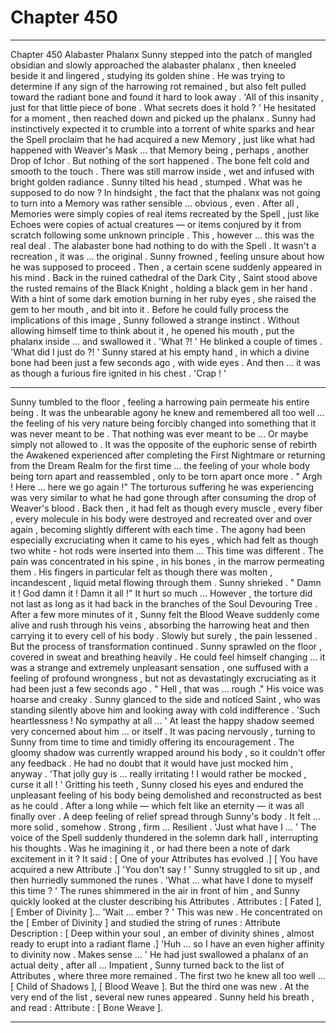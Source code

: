 
# Chapter 450


---

Chapter 450 Alabaster Phalanx
Sunny stepped into the patch of mangled obsidian and slowly approached the alabaster phalanx , then kneeled beside it and lingered , studying its golden shine .
He was trying to determine if any sign of the harrowing rot remained , but also felt pulled toward the radiant bone and found it hard to look away .
'All of this insanity , just for that little piece of bone . What secrets does it hold ? '
He hesitated for a moment , then reached down and picked up the phalanx .
Sunny had instinctively expected it to crumble into a torrent of white sparks and hear the Spell proclaim that he had acquired a new Memory , just like what had happened with Weaver's Mask … that Memory being , perhaps , another Drop of Ichor .
But nothing of the sort happened .
The bone felt cold and smooth to the touch . There was still marrow inside , wet and infused with bright golden radiance . Sunny tilted his head , stumped . What was he supposed to do now ?
In hindsight , the fact that the phalanx was not going to turn into a Memory was rather sensible … obvious , even . After all , Memories were simply copies of real items recreated by the Spell , just like Echoes were copies of actual creatures — or items conjured by it from scratch following some unknown principle .
This , however … this was the real deal .
The alabaster bone had nothing to do with the Spell . It wasn't a recreation , it was … the original .
Sunny frowned , feeling unsure about how he was supposed to proceed .
Then , a certain scene suddenly appeared in his mind . Back in the ruined cathedral of the Dark City , Saint stood above the rusted remains of the Black Knight , holding a black gem in her hand . With a hint of some dark emotion burning in her ruby eyes , she raised the gem to her mouth , and bit into it .
Before he could fully process the implications of this image , Sunny followed a strange instinct . Without allowing himself time to think about it , he opened his mouth , put the phalanx inside … and swallowed it .
'What ?! '
He blinked a couple of times .
'What did I just do ?! '
Sunny stared at his empty hand , in which a divine bone had been just a few seconds ago , with wide eyes .
And then … it was as though a furious fire ignited in his chest .
'Crap ! '
***
Sunny tumbled to the floor , feeling a harrowing pain permeate his entire being . It was the unbearable agony he knew and remembered all too well … the feeling of his very nature being forcibly changed into something that it was never meant to be . That nothing was ever meant to be …
Or maybe simply not allowed to .
It was the opposite of the euphoric sense of rebirth the Awakened experienced after completing the First Nightmare or returning from the Dream Realm for the first time ... the feeling of your whole body being torn apart and reassembled , only to be torn apart once more .
" Argh ! Here … here we go again !"
The torturous suffering he was experiencing was very similar to what he had gone through after consuming the drop of Weaver's blood . Back then , it had felt as though every muscle , every fiber , every molecule in his body were destroyed and recreated over and over again , becoming slightly different with each time . The agony had been especially excruciating when it came to his eyes , which had felt as though two white - hot rods were inserted into them …
This time was different .
The pain was concentrated in his spine , in his bones , in the marrow permeating them . His fingers in particular felt as though there was molten , incandescent , liquid metal flowing through them .
Sunny shrieked .
" Damn it ! God damn it ! Damn it all !"
It hurt so much …
However , the torture did not last as long as it had back in the branches of the Soul Devouring Tree . After a few more minutes of it , Sunny felt the Blood Weave suddenly come alive and rush through his veins , absorbing the harrowing heat and then carrying it to every cell of his body . Slowly but surely , the pain lessened .
But the process of transformation continued .
Sunny sprawled on the floor , covered in sweat and breathing heavily . He could feel himself changing … it was a strange and extremely unpleasant sensation , one suffused with a feeling of profound wrongness , but not as devastatingly excruciating as it had been just a few seconds ago .
" Hell , that was ... rough ."
His voice was hoarse and creaky .
Sunny glanced to the side and noticed Saint , who was standing silently above him and looking away with cold indifference .
'Such heartlessness ! No sympathy at all … '
At least the happy shadow seemed very concerned about him … or itself . It was pacing nervously , turning to Sunny from time to time and timidly offering its encouragement .
The gloomy shadow was currently wrapped around his body , so it couldn't offer any feedback . He had no doubt that it would have just mocked him , anyway .
'That jolly guy is … really irritating ! I would rather be mocked , curse it all ! '
Gritting his teeth , Sunny closed his eyes and endured the unpleasant feeling of his body being demolished and reconstructed as best as he could .
After a long while — which felt like an eternity — it was all finally over .
A deep feeling of relief spread through Sunny's body . It felt … more solid , somehow . Strong , firm …
Resilient .
'Just what have I … '
The voice of the Spell suddenly thundered in the solemn dark hall , interrupting his thoughts .
Was he imagining it , or had there been a note of dark excitement in it ?
It said :
[ One of your Attributes has evolved .]
[ You have acquired a new Attribute .]
'You don't say ! '
Sunny struggled to sit up , and then hurriedly summoned the runes .
'What … what have I done to myself this time ? '
The runes shimmered in the air in front of him , and Sunny quickly looked at the cluster describing his Attributes .
Attributes : [ Fated ], [ Ember of Divinity ]...
'Wait … ember ? '
This was new . He concentrated on the [ Ember of Divinity ] and studied the string of runes :
Attribute Description : [ Deep within your soul , an ember of divinity shines , almost ready to erupt into a radiant flame .]
'Huh … so I have an even higher affinity to divinity now . Makes sense … '
He had just swallowed a phalanx of an actual deity , after all ...
Impatient , Sunny turned back to the list of Attributes , where three more remained . The first two he knew all too well …
[ Child of Shadows ], [ Blood Weave ].
But the third one was new . At the very end of the list , several new runes appeared . Sunny held his breath , and read :
Attribute : [ Bone Weave ].

---

